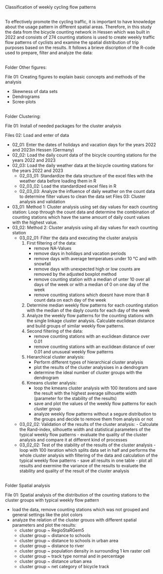 Classification of weekly cycling flow patterns<br/><br/>


To effectively promote the cycling traffic, it is important to have knowledge about the usage pattern in different spatial areas. Therefore, in this study the data from the bicycle counting
network in Hessen which was built in 2022 and consists of 274 counting stations is used to create weekly traffic flow patterns of cyclists and examine the spatial distribution of trip
purposes based on the results. It follows a brieve discription of the R-code used to prepare, filter and analyze the data:<br/><br/>


Folder Other figures:

File 01: Creating figures to explain basic concepts and methods of the analysis
   - Skewness of data sets
   - Dendrograms
   - Scree-plots<br/><br/>

     
Folder Clustering:

File 01: Install of needed packages for the cluster analysis

Files 02: Load and enter of data 

   - 02_01: Enter the dates of holidays and vacation days for the years 2022 and 2023in Hessen (Germany)
   - 02_02: Load the daily count data of the bicycle counting stations for the years 2022 and 2023
   - 02_03: Load the daily weather data at the bicycle counting stations for the years 2022 and 2023
      - 02_03_01: Standardize the data structure of the excel files with the weather data before loading them in R
      - 02_03_02: Load the standardized excel files in R
      - 02_03_03: Analyze the influence of daily weather on the count data to determine filter values to clean the data set
Files 03: Cluster analysis and validation
   - 03_01: Method 1: Cluster analysis using set day values for each counting station:
         Loop through the count data and determine the combination of counting stations which have the same amount of daily count values with the highest value.
   - 03_02: Method 2: Cluster analysis using all day values for each counting station
     - 03_02_01: Filter the data and executing the cluster analysis
        1. First filtering of the data:
           - remove NA-Values
           - remove days in holidays and vacation periods
           - remove days with average temperatues under 10 °C and with snowfall
           - remove days with unexpected high or low counts are removed by the adjusted boxplot method
           - remove counting station with a median of unter 10 over all days of the week or with a median of 0 on one day of the week
           - remove counting stations which doesnt have more than 8 count data on each day of the week
        2. Determine median weekly flow patterns for each counting station with the median of the dayly counts for each day of the week
        3. Analyze the weekly flow patterns for the counting stations with the single linkage cluster analysis. Calculate euclidean distance and build groups of similar weekly flow patterns.
        4. Second filtering of the data: 
           - remove counting stations with an euclidean distance over 0.01 
           - remove counting stations with an euclidean distance of over 0.01 and unusueal weekly flow patterns
        5. Hierarchical cluster analysis:
           - Perform different types of hierarchical cluster analysis
           - plot the results of the cluster analysises in a dendrogram
           - determine the ideal number of cluster groups with the dendrogram
        6. Kmeans cluster analysis:
           - loop the kmeans cluster analysis with 100 iterations and save the result with the highest average silhouette width (parameter for the stability of the results)
           - save and plot the values of the weekly flow patterns for each cluster group
           - analyze weekly flow patterns without a segure distribution to the groups and decide to remove them from analysis or not              
     - 03_02_02: Validation of the results of the cluster analysis:
           - Calculate the Rand-index, silhouette width and statistical parameters of the typical weekly flow patterns
           - evaluate the quality of the cluster analysis and compare it at different kind of processes
     - 03_02_02: Test of the stability of the results of the cluster analysis
           - loop with 100 iteration which splits data set in half and performs the whole cluster analysis with filtering of the data and calculation of the typical weekly flow patterns
           - save all results in one table
           - plot all results and exermine the variance of the results to evaluete the stability and quality of the result of the cluster analysis<br/><br/>     



Folder Spatial analysis

File 01: Spatial analysis of the distribution of the counting stations to the cluster groups with typical weekly flow pattern
   - load the data, remove counting stations which was not grouped and general settings like the plot colors
   - analyze the relation of the cluster grouos with different spatial parameters and plot the results:
      - cluster group ~ RegioStaRGem5
      - cluster group ~ distance to schools
      - cluster group ~ distance to schools in urban area
      - cluster group ~ distance to river
      - cluster group ~ population density in surrounding 1 km raster cell
      - cluster group ~ track type normal and in percentage
      - cluster group ~ distance urban area
      - cluster group ~ net category of bicycle track
     
